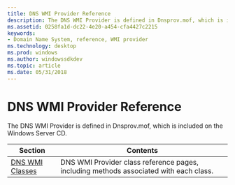 ```yaml
---
title: DNS WMI Provider Reference
description: The DNS WMI Provider is defined in Dnsprov.mof, which is included on the Windows Server CD.
ms.assetid: 0258fa1d-dc22-4e20-a454-cfa4427c2215
keywords:
- Domain Name System, reference, WMI provider
ms.technology: desktop
ms.prod: windows
ms.author: windowssdkdev
ms.topic: article
ms.date: 05/31/2018
---
```


# DNS WMI Provider Reference

The DNS WMI Provider is defined in Dnsprov.mof, which is included on the Windows Server CD.



| Section                                | Contents                                                                              |
|----------------------------------------|---------------------------------------------------------------------------------------|
| [DNS WMI Classes](dns-wmi-classes.md) | DNS WMI Provider class reference pages, including methods associated with each class. |



 

 

 




